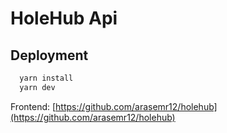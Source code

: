 # HoleHub Api

## Deployment

```bash
  yarn install
  yarn dev
```

Frontend: [https://github.com/arasemr12/holehub](https://github.com/arasemr12/holehub)
